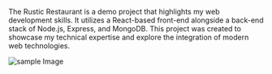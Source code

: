The Rustic Restaurant is a demo project that highlights my web development skills. It utilizes a React-based front-end alongside a back-end stack of Node.js, Express, and MongoDB. This project was created to showcase my technical expertise and explore the integration of modern web technologies.

![sample Image]([https://drive.google.com/uc?export=view&id=1jTSumCJlx1U8tA95D9otRVab5o95BlMX](https://drive.google.com/file/d/1Wv-SSmzHZWM-sc-7v-wdW0hJasOPhQDf/view?usp=sharing))
